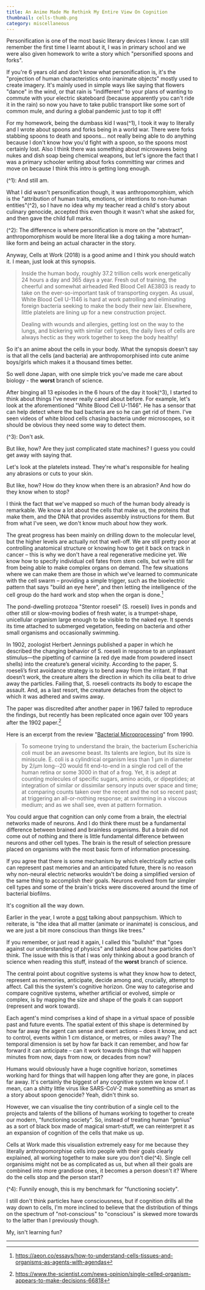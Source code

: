 ```yaml
---
title: An Anime Made Me Rethink My Entire View On Cognition
thumbnail: cells-thumb.png
category: miscellaneous
---
```


Personification is one of the most basic literary devices I know. I can still remember the first time I learnt about it, I was in primary school and we were also given homework to write a story which "personified spoons and forks".

If you're 6 years old and don't know what personification is, it's the "projection of human characteristics onto inanimate objects" mostly used to create imagery. It's mainly used in simple ways like saying that flowers "dance" in the wind, or that rain is "indifferent" to your plans of wanting to commute with your electric skateboard (because apparently you can't ride it in the rain) so now you have to take public transport like some sort of common mule, and during a global pandemic just to top it off!

For my homework, being the dumbass kid I was(^1), I took it way to literally and I wrote about spoons and forks being in a world war. There were forks stabbing spoons to death and spoons... not really being able to do anything because I don't know how you'd fight with a spoon, so the spoons most certainly lost. Also I think there was something about microwaves being nukes and dish soap being chemical weapons, but let's ignore the fact that I was a primary schooler writing about forks committing war crimes and move on because I think this intro is getting long enough.

(^1): And still am.

What I did wasn't personification though, it was anthropomorphism, which is the "attribution of human traits, emotions, or intentions to non-human entities"(^2), so I have no idea why my teacher read a child's story about culinary genocide, accepted this even though it wasn't what she asked for, and then gave the child full marks.

(^2): The difference is where personification is more on the "abstract", anthropomorphism would be more literal like a dog taking a more human-like form and being an actual character in the story.

Anyway, Cells at Work (2018) is a good anime and I think you should watch it. I mean, just look at this synopsis.

> Inside the human body, roughly 37.2 trillion cells work energetically 24 hours a day and 365 days a year. Fresh out of training, the cheerful and somewhat airheaded Red Blood Cell AE3803 is ready to take on the ever-so-important task of transporting oxygen. As usual, White Blood Cell U-1146 is hard at work patrolling and eliminating foreign bacteria seeking to make the body their new lair. Elsewhere, little platelets are lining up for a new construction project.
>
> Dealing with wounds and allergies, getting lost on the way to the lungs, and bickering with similar cell types, the daily lives of cells are always hectic as they work together to keep the body healthy!

So it's an anime about the cells in your body. What the synopsis doesn't say is that all the cells (and bacteria) are anthropomorphised into cute anime boys/girls which makes it a thousand times better.

So well done Japan, with one simple trick you've made me care about biology - the **worst** branch of science.

After binging all 13 episodes in the 6 hours of the day it took(^3), I started to think about things I've never really cared about before. For example, let's look at the aforementioned "White Blood Cell U-1146". He has a sensor that can help detect where the bad bacteria are so he can get rid of them. I've seen videos of white blood cells chasing bacteria under microscopes, so it should be obvious they need some way to detect them.

(^3): Don't ask.

But like, how? Are they just complicated state machines? I guess you could get away with saying that.

Let's look at the platelets instead. They're what's responsible for healing any abrasions or cuts to your skin.

But like, how? How do they know when there is an abrasion? And how do they know when to stop?

I think the fact that we've mapped so much of the human body already is remarkable. We know a lot about the cells that make us, the proteins that make them, and the DNA that provides assembly instructions for them. But from what I've seen, we don't know much about how they work.

The great progress has been mainly on drilling down to the molecular level, but the higher levels are actually not that well-off. We are still pretty poor at controlling anatomical structure or knowing how to get it back on track in cancer – this is why we don't have a real regenerative medicine yet. We know how to specify individual cell fates from stem cells, but we’re still far from being able to make complex organs on demand. The few situations where we can make them are those in which we've learned to communicate with the cell swarm – providing a simple trigger, such as the bioelectric pattern that says "build an eye here", and then letting the intelligence of the cell group do the hard work and stop when the organ is done.[^1]

The pond-dwelling protozoa "Stentor roeseli" (S. roeseli) lives in ponds and other still or slow-moving bodies of fresh water, is a trumpet-shape, unicellular organism large enough to be visible to the naked eye. It spends its time attached to submerged vegetation, feeding on bacteria and other small organisms and occasionally swimming.

In 1902, zoologist Herbert Jennings published a paper in which he described the changing behavior of S. roeseli in response to an unpleasant stimulus—the pipetting of carmine (a red dye made from powdered insect shells) into the creature’s general vicinity. According to the paper, S. roeseli’s first avoidance strategy is to bend away from the irritant. If that doesn’t work, the creature alters the direction in which its cilia beat to drive away the particles. Failing that, S. roeseli contracts its body to escape the assault. And, as a last resort, the creature detaches from the object to which it was adhered and swims away.

The paper was discredited after another paper in 1967 failed to reproduce the findings, but recently has been replicated once again over 100 years after the 1902 paper.[^2]

Here is an excerpt from the review "[Bacterial Microprocessing](http://symposium.cshlp.org/content/55/539.short)" from 1990.

> To someone trying to understand the brain, the bacterium Escherichia coli must be an awesome beast. Its talents are legion, but its size is miniscule. E. coli is a cylindrical organism less than 1 μm in diameter by 2/μm long--20 would fit end-to-end in a single rod cell of the human retina or some 3000 in that of a frog. Yet, it is adept at counting molecules of specific sugars, amino acids, or dipeptides; at integration of similar or dissimilar sensory inputs over space and time; at comparing counts taken over the recent and the not so recent past; at triggering an all-or-nothing response; at swimming in a viscous medium; and as we shall see, even at pattern formation.

You could argue that cognition can only come from a brain, the electrial networks made of neurons. And I do think there must be a fundamental difference between brained and brainless organisms. But a brain did not come out of nothing and there is little fundamental difference between neurons and other cell types. The brain is the result of selection pressure placed on organisms with the most basic form of information processing.

If you agree that there is some mechanism by which electrically active cells can represent past memories and an anticipated future, there is no reason why non-neural electric networks wouldn't be doing a simplified version of the same thing to accomplish their goals. Neurons evolved from far simpler cell types and some of the brain's tricks were discovered around the time of bacterial biofilms.

It's cognition all the way down.

Earlier in the year, I wrote a [post](/post/chatbot_panpsychism) talking about panpsychism. Which to reiterate, is "the idea that all matter (animate or inanimate) is conscious, and we are just a bit more conscious than things like trees."

If you remember, or just read it again, I called this "bullshit" that "goes against our understanding of physics" and talked about how particles don't think. The issue with this is that I was only thinking about a good branch of science when reading this stuff, instead of the **worst** branch of science.

The central point about cognitive systems is what they know how to detect, represent as memories, anticipate, decide among and, crucially, attempt to affect. Call this the system's cognitive horizon. One way to categorise and compare cognitive systems, whether artificial or evolved, simple or complex, is by mapping the size and shape of the goals it can support (represent and work toward).

Each agent's mind comprises a kind of shape in a virtual space of possible past and future events. The spatial extent of this shape is determined by how far away the agent can sense and exert actions – does it know, and act to control, events within 1 cm distance, or metres, or miles away? The temporal dimension is set by how far back it can remember, and how far forward it can anticipate – can it work towards things that will happen minutes from now, days from now, or decades from now?

Humans would obviously have a huge cognitive horizon, sometimes working hard for things that will happen long after they are gone, in places far away. It's certainly the biggest of any cognitive system we know of. I mean, can a shitty little virus like SARS-CoV-2 make something as smart as a story about spoon genocide? Yeah, didn't think so.

However, we can visualise the tiny contribution of a single cell to the projects and talents of the billions of humans working to together to create our modern, "functioning society". So, instead of treating human "genius" as a sort of black box made of magical smart-stuff, we can reinterpret it as an expansion of cognition of the cells that make us up.

Cells at Work made this visualistion extremely easy for me because they literally anthropomorphise cells into people with their goals clearly explained, all working together to make sure you don't die(^4). Single cell organisims might not be as complicated as us, but when all their goals are combined into more grandiose ones, it becomes a person doesn't it? Where do the cells stop and the person start?

(^4): Funnily enough, this is my benchmark for "functioning society".

I still don't think particles have consciousness, but if cognition drills all the way down to cells, I'm more inclined to believe that the distribution of things on the spectrum of "not-conscious" to "conscious" is skewed more towards to the latter than I previously though.

My, isn't learning fun?

---

[^1]: https://aeon.co/essays/how-to-understand-cells-tissues-and-organisms-as-agents-with-agendas

[^2]: https://www.the-scientist.com/news-opinion/single-celled-organism-appears-to-make-decisions-66818

